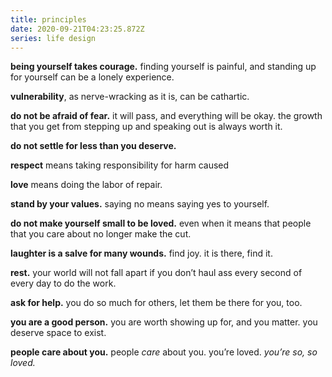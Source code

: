 ```yaml
---
title: principles
date: 2020-09-21T04:23:25.872Z
series: life design
---
```


**being yourself takes courage.** finding yourself is painful, and standing up for yourself can be a lonely experience.

**vulnerability**, as nerve-wracking as it is, can be cathartic.

**do not be afraid of fear.** it will pass, and everything will be okay. 
the growth that you get from stepping up and speaking out is always worth it.

**do not settle for less than you deserve.** 

**respect** means taking responsibility for harm caused

**love** means doing the labor of repair.

**stand by your values.** saying no means saying yes to yourself.

**do not make yourself small to be loved.** even when it means that people that you care about no longer make the cut.

**laughter is a salve for many wounds.** find joy. it is there, find it.

**rest.** your world will not fall apart if you don’t haul ass every second of every day to do the work.

**ask for help.** you do so much for others, let them be there for you, too.

**you are a good person.** you are worth showing up for, and you matter. you deserve space to exist.

**people care about you.** people *care* about you. you’re loved. *you’re so, so loved.*

